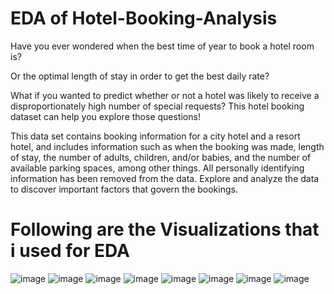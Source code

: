 # EDA of Hotel-Booking-Analysis
Have you ever wondered when the best time of year to book a hotel room is?

Or the optimal length of stay in order to get the best daily rate? 

What if you wanted to predict whether or not a hotel was likely to receive a disproportionately high number of special requests?
This hotel booking dataset can help you explore those questions!

This data set contains booking information for a city hotel and a resort hotel, and includes information such as when the booking was made, length of stay, the number of adults, children, and/or babies, and the number of available parking spaces, among other things. All personally identifying information has been removed from the data.
Explore and analyze the data to discover important factors that govern the bookings.
# Following are the Visualizations that i used for EDA
![image](https://user-images.githubusercontent.com/86152517/130846761-4ce230d4-3385-44ce-9378-d89c6417b0fa.png)
![image](https://user-images.githubusercontent.com/86152517/130846783-16ce85c2-b2f2-4817-9087-ce7172712cf1.png)
![image](https://user-images.githubusercontent.com/86152517/130846785-1c54c7eb-8375-4d7a-9da3-f78ab174537f.png)
![image](https://user-images.githubusercontent.com/86152517/130846796-6501a481-84ae-441f-bed8-a72c6187cb12.png)
![image](https://user-images.githubusercontent.com/86152517/130846810-fd27497c-2262-4769-9c80-2e6b7ef1f52d.png)
![image](https://user-images.githubusercontent.com/86152517/130846824-04fa72e5-b21a-4871-84b9-2eb3391850a5.png)
![image](https://user-images.githubusercontent.com/86152517/130846923-3152a5f2-36c2-4ca4-808f-595a491ebba1.png)
![image](https://user-images.githubusercontent.com/86152517/130846939-59828abd-6a07-414d-9823-fa6211542bc5.png)


